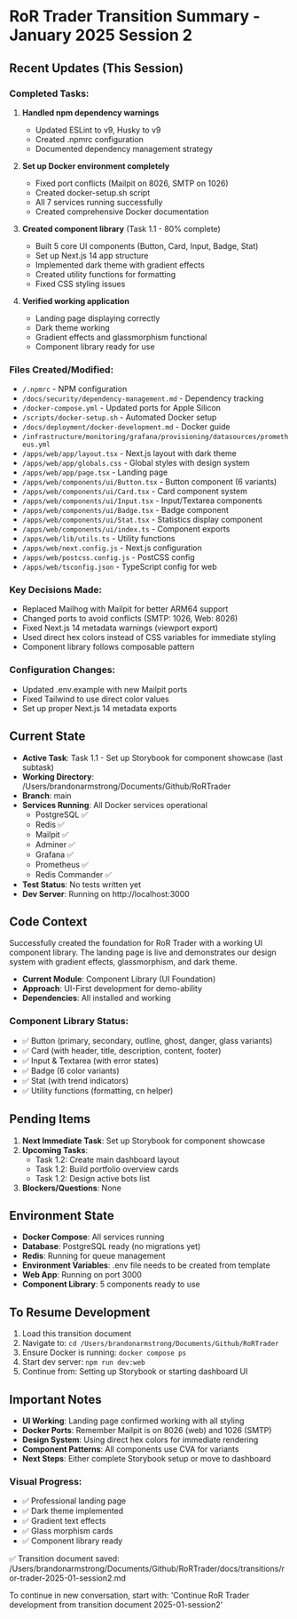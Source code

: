 # RoR Trader Transition Summary - January 2025 Session 2

## Recent Updates (This Session)

### Completed Tasks:
1. **Handled npm dependency warnings**
   - Updated ESLint to v9, Husky to v9
   - Created .npmrc configuration
   - Documented dependency management strategy

2. **Set up Docker environment completely**
   - Fixed port conflicts (Mailpit on 8026, SMTP on 1026)
   - Created docker-setup.sh script
   - All 7 services running successfully
   - Created comprehensive Docker documentation

3. **Created component library** (Task 1.1 - 80% complete)
   - Built 5 core UI components (Button, Card, Input, Badge, Stat)
   - Set up Next.js 14 app structure
   - Implemented dark theme with gradient effects
   - Created utility functions for formatting
   - Fixed CSS styling issues

4. **Verified working application**
   - Landing page displaying correctly
   - Dark theme working
   - Gradient effects and glassmorphism functional
   - Component library ready for use

### Files Created/Modified:
- `/.npmrc` - NPM configuration
- `/docs/security/dependency-management.md` - Dependency tracking
- `/docker-compose.yml` - Updated ports for Apple Silicon
- `/scripts/docker-setup.sh` - Automated Docker setup
- `/docs/deployment/docker-development.md` - Docker guide
- `/infrastructure/monitoring/grafana/provisioning/datasources/prometheus.yml`
- `/apps/web/app/layout.tsx` - Next.js layout with dark theme
- `/apps/web/app/globals.css` - Global styles with design system
- `/apps/web/app/page.tsx` - Landing page
- `/apps/web/components/ui/Button.tsx` - Button component (6 variants)
- `/apps/web/components/ui/Card.tsx` - Card component system
- `/apps/web/components/ui/Input.tsx` - Input/Textarea components
- `/apps/web/components/ui/Badge.tsx` - Badge component
- `/apps/web/components/ui/Stat.tsx` - Statistics display component
- `/apps/web/components/ui/index.ts` - Component exports
- `/apps/web/lib/utils.ts` - Utility functions
- `/apps/web/next.config.js` - Next.js configuration
- `/apps/web/postcss.config.js` - PostCSS config
- `/apps/web/tsconfig.json` - TypeScript config for web

### Key Decisions Made:
- Replaced Mailhog with Mailpit for better ARM64 support
- Changed ports to avoid conflicts (SMTP: 1026, Web: 8026)
- Fixed Next.js 14 metadata warnings (viewport export)
- Used direct hex colors instead of CSS variables for immediate styling
- Component library follows composable pattern

### Configuration Changes:
- Updated .env.example with new Mailpit ports
- Fixed Tailwind to use direct color values
- Set up proper Next.js 14 metadata exports

## Current State

- **Active Task**: Task 1.1 - Set up Storybook for component showcase (last subtask)
- **Working Directory**: /Users/brandonarmstrong/Documents/Github/RoRTrader
- **Branch**: main
- **Services Running**: All Docker services operational
  - PostgreSQL ✅
  - Redis ✅
  - Mailpit ✅
  - Adminer ✅
  - Grafana ✅
  - Prometheus ✅
  - Redis Commander ✅
- **Test Status**: No tests written yet
- **Dev Server**: Running on http://localhost:3000

## Code Context

Successfully created the foundation for RoR Trader with a working UI component library. The landing page is live and demonstrates our design system with gradient effects, glassmorphism, and dark theme.

- **Current Module**: Component Library (UI Foundation)
- **Approach**: UI-First development for demo-ability
- **Dependencies**: All installed and working

### Component Library Status:
- ✅ Button (primary, secondary, outline, ghost, danger, glass variants)
- ✅ Card (with header, title, description, content, footer)
- ✅ Input & Textarea (with error states)
- ✅ Badge (6 color variants)
- ✅ Stat (with trend indicators)
- ✅ Utility functions (formatting, cn helper)

## Pending Items

1. **Next Immediate Task**: Set up Storybook for component showcase
2. **Upcoming Tasks**: 
   - Task 1.2: Create main dashboard layout
   - Task 1.2: Build portfolio overview cards
   - Task 1.2: Design active bots list
3. **Blockers/Questions**: None

## Environment State

- **Docker Compose**: All services running
- **Database**: PostgreSQL ready (no migrations yet)
- **Redis**: Running for queue management
- **Environment Variables**: .env file needs to be created from template
- **Web App**: Running on port 3000
- **Component Library**: 5 components ready to use

## To Resume Development

1. Load this transition document
2. Navigate to: `cd /Users/brandonarmstrong/Documents/Github/RoRTrader`
3. Ensure Docker is running: `docker compose ps`
4. Start dev server: `npm run dev:web`
5. Continue from: Setting up Storybook or starting dashboard UI

## Important Notes

- **UI Working**: Landing page confirmed working with all styling
- **Docker Ports**: Remember Mailpit is on 8026 (web) and 1026 (SMTP)
- **Design System**: Using direct hex colors for immediate rendering
- **Component Patterns**: All components use CVA for variants
- **Next Steps**: Either complete Storybook setup or move to dashboard

### Visual Progress:
- ✅ Professional landing page
- ✅ Dark theme implemented
- ✅ Gradient text effects
- ✅ Glass morphism cards
- ✅ Component library ready

✅ Transition document saved: /Users/brandonarmstrong/Documents/Github/RoRTrader/docs/transitions/ror-trader-2025-01-session2.md

To continue in new conversation, start with:
'Continue RoR Trader development from transition document 2025-01-session2'
